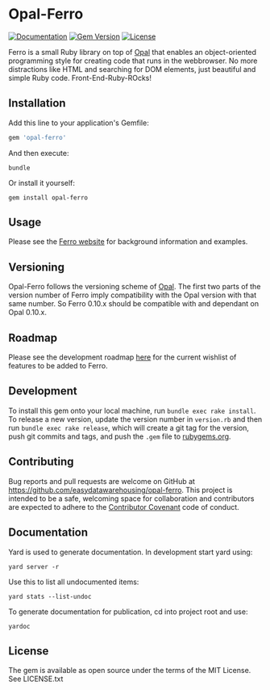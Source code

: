 # Opal-Ferro

[![Documentation](http://img.shields.io/badge/docs-rdoc.info-blue.svg)](http://rubydoc.org/gems/opal-ferro)
[![Gem Version](https://img.shields.io/badge/gem%20version-0.10.1-blue.svg)](https://github.com/easydatawarehousing/opal-ferro/releases)
[![License](http://img.shields.io/badge/license-MIT-yellowgreen.svg)](#license)

Ferro is a small Ruby library on top of [Opal](http://opalrb.com/)
that enables an object-oriented programming style for creating code
that runs in the webbrowser.
No more distractions like HTML and searching for DOM elements,
just beautiful and simple Ruby code. Front-End-Ruby-ROcks!

## Installation
Add this line to your application's Gemfile:

``` ruby
gem 'opal-ferro'
```

And then execute:

    bundle

Or install it yourself:

    gem install opal-ferro

## Usage
Please see the [Ferro website](https://easydatawarehousing.github.io/ferro/)
for background information and examples.

## Versioning
Opal-Ferro follows the versioning scheme of [Opal](https://github.com/opal/opal).
The first two parts of the version number of Ferro imply compatibility
with the Opal version with that same number.
So Ferro 0.10.x should be compatible with and dependant on Opal 0.10.x.

## Roadmap
Please see the development roadmap
[here](https://github.com/easydatawarehousing/opal-ferro/wiki/Development-roadmap)
for the current wishlist of features to be added to Ferro.

## Development
To install this gem onto your local machine, run `bundle exec rake install`.
To release a new version, update the version number in `version.rb`
and then run `bundle exec rake release`, which will create a git tag for
the version, push git commits and tags, and push the `.gem` file to
[rubygems.org](https://rubygems.org).

## Contributing
Bug reports and pull requests are welcome on GitHub at
https://github.com/easydatawarehousing/opal-ferro.
This project is intended to be a safe, welcoming space for collaboration
and contributors are expected to adhere to the
[Contributor Covenant](http://contributor-covenant.org) code of conduct.

## Documentation
Yard is used to generate documentation. In development start yard using:

    yard server -r

Use this to list all undocumented items:

    yard stats --list-undoc

To generate documentation for publication, cd into project root and use:

    yardoc

## License
The gem is available as open source under the terms of the MIT License.
See LICENSE.txt
